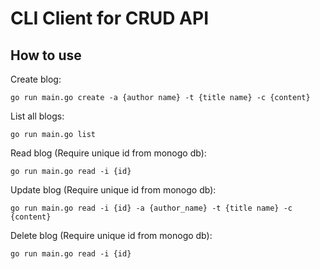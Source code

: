 # CLI Client for CRUD API

## How to use

Create blog:

`go run main.go create -a {author name} -t {title name} -c {content}`

List all blogs:

`go run main.go list`

Read blog (Require unique id from monogo db):

`go run main.go read -i {id}`

Update blog (Require unique id from monogo db):

`go run main.go read -i {id} -a {author_name} -t {title name} -c {content}`

Delete blog (Require unique id from monogo db):

`go run main.go read -i {id}`
